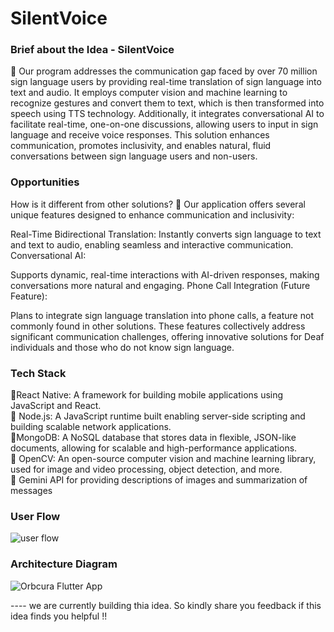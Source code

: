 # SilentVoice

### Brief about the Idea - SilentVoice
  Our program addresses the communication gap faced by over 70 million sign language users by providing real-time 
translation of sign language into text and audio. It employs computer vision and machine learning to recognize gestures and convert them to text,
which is then transformed into speech using TTS technology. Additionally, it integrates conversational AI to facilitate real-time, one-on-one discussions, 
allowing users to input in sign language and receive voice responses. This solution enhances communication, promotes inclusivity, and enables natural,
fluid conversations between sign language users and non-users.

### Opportunities
How is it different from other solutions?
 Our application offers several unique features designed to enhance communication and inclusivity:

Real-Time Bidirectional Translation:
Instantly converts sign language to text and text to audio, enabling seamless and interactive communication.                                                                      
 Conversational AI:

Supports dynamic, real-time interactions with AI-driven responses, making conversations more natural and engaging.
Phone Call Integration (Future Feature):

Plans to integrate sign language translation into phone calls, a feature not commonly found in other solutions.
These features collectively address significant communication challenges, offering innovative solutions for Deaf individuals and those who do not know sign language.

### Tech Stack
React Native: A framework for building mobile applications using JavaScript and React.<br/>
 Node.js: A JavaScript runtime built enabling server-side scripting and building scalable network applications.<br/>
MongoDB: A NoSQL database that stores data in flexible, JSON-like documents, allowing for scalable and high-performance applications.
<br/>
 OpenCV: An open-source computer vision and machine learning library, used for image and video processing, object detection, and more.<br/>
 Gemini API for providing descriptions of images and summarization of messages<br/>

### User Flow
![user flow](https://github.com/user-attachments/assets/97615a9c-1b51-4d30-8ca6-6b6db58fde7f)

### Architecture Diagram
![Orbcura Flutter App](https://github.com/user-attachments/assets/124281cc-e912-47fa-8d5e-450a2eb17a6f)


---- we are currently building thia idea. So kindly share you feedback if this idea finds you helpful !!
